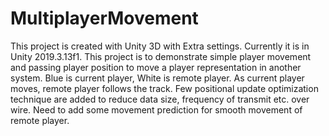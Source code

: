 # MultiplayerMovement

This project is created with Unity 3D with Extra settings.
Currently it is in Unity 2019.3.13f1.
This project is to demonstrate simple player movement and passing player position to move a player representation in another system.
Blue is current player, White is remote player. As current player moves, remote player follows the track.
Few positional update optimization technique are added to reduce data size, frequency of transmit etc. over wire.
Need to add some movement prediction for smooth movement of remote player.
